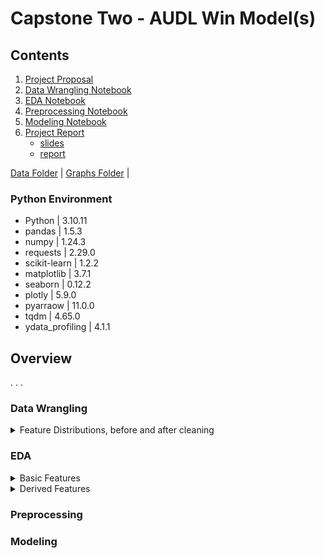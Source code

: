 # Capstone Two - AUDL Win Model(s)

## Contents

 1. [Project Proposal](/Capstone%20Two/propsal.pdf)
 2. [Data Wrangling Notebook](/Capstone%20Two/7.6_Wrangling.ipynb)
 3. [EDA Notebook](/Capstone%20Two/11.5_EDA.ipynb)
 4. [Preprocessing Notebook](/Capstone%20Two/16.3_Preprocessing-Training.ipynb)
 5. [Modeling Notebook](/Capstone%20Two/18.3_Modeling.ipynb.ipynb)
 6. [Project Report](/Capstone%20Two/Report)
	- [slides](/Capstone%20Two/Report/slides.pdf)
	- [report](/Capstone%20Two/Report/report.pdf)
   
[Data Folder](/Capstone%20Two/data/) | [Graphs Folder](/Capstone%20Two/graphs/) | 

### Python Environment
 - Python | 3.10.11
 - pandas | 1.5.3
 - numpy | 1.24.3
 - requests | 2.29.0
 - scikit-learn | 1.2.2
 - matplotlib | 3.7.1
 - seaborn | 0.12.2
 - plotly | 5.9.0
 - pyarraow | 11.0.0
 - tqdm | 4.65.0
 - ydata_profiling | 4.1.1
   
## Overview

. . .


### Data Wrangling

<details><summary>Feature Distributions, before and after cleaning</summary>

![C2-1](/Capstone%20Two/graphs/data_cleaning/initial_distributions.png "Feature distributions after data collection") 

![C2-2](/Capstone%20Two/graphs/data_cleaning/clean_1_distributions.png "Feature distributions after data cleaning") 

</details>

### EDA

<details><summary>Basic Features</summary>

![C2-3](/Capstone%20Two/graphs/EDA/basic_features_corr_heatmap.png "Correlation Heat Map") 
![C2-4](/Capstone%20Two/graphs/EDA/basic_features_hist_vs_margin.png "Features vs home margin") 
![C2-5](/Capstone%20Two/graphs/EDA/basic_features_hist_vs_win.png "Features vs home win chance") 

</details>

<details><summary>Derived Features</summary>

![C2-3](/Capstone%20Two/graphs/EDA/derived_features_corr_heatmap.png "Correlation Heat Map") 
![C2-4](/Capstone%20Two/graphs/EDA/derived_features_hist_vs_margin.png "Features vs home margin") 
![C2-5](/Capstone%20Two/graphs/EDA/derived_features_hist_vs_win.png "Features vs home win chance") 

</details>

### Preprocessing

### Modeling



